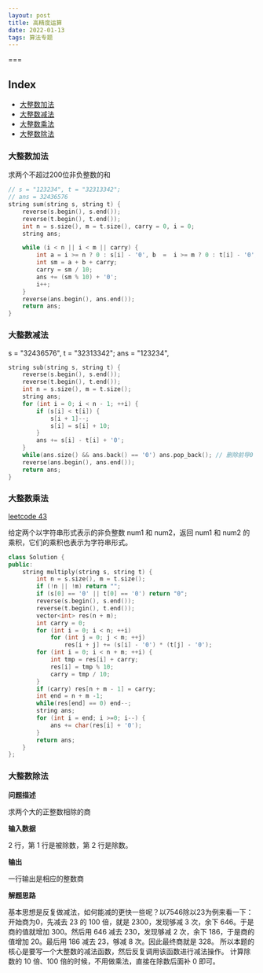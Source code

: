 ```yaml
---
layout: post
title: 高精度运算
date: 2022-01-13
tags: 算法专题  
---
```



===

Index
---
<!-- TOC -->

- [大整数加法](#大整数加法)
- [大整数减法](#大整数减法)
- [大整数乘法](#大整数乘法)
- [大整数除法](#大整数除法)
   



<!-- /TOC -->


### 大整数加法

求两个不超过200位非负整数的和


```c++
// s = "123234", t = "32313342";
// ans = 32436576
string sum(string s, string t) {
    reverse(s.begin(), s.end());
    reverse(t.begin(), t.end());
    int n = s.size(), m = t.size(), carry = 0, i = 0;
    string ans;

    while (i < n || i < m || carry) {
        int a = i >= n ? 0 : s[i] - '0', b  =  i >= m ? 0 : t[i] - '0'; 
        int sm = a + b + carry;
        carry = sm / 10;
        ans += (sm % 10) + '0';
        i++;
    }
    reverse(ans.begin(), ans.end());
    return ans;
}
```


### 大整数减法

s = "32436576", t = "32313342";
ans = "123234", 


```c++
string sub(string s, string t) {
    reverse(s.begin(), s.end());
    reverse(t.begin(), t.end());
    int n = s.size(), m = t.size();
    string ans;
    for (int i = 0; i < n - 1; ++i) {
        if (s[i] < t[i]) {
            s[i + 1]--;
            s[i] = s[i] + 10;
        }
        ans += s[i] - t[i] + '0';
    }
    while(ans.size() && ans.back() == '0') ans.pop_back(); // 删除前导0
    reverse(ans.begin(), ans.end());
    return ans;
}
```


### 大整数乘法


[leetcode 43](#https://leetcode-cn.com/problems/multiply-strings/)


给定两个以字符串形式表示的非负整数 num1 和 num2，返回 num1 和 num2 的乘积，它们的乘积也表示为字符串形式。



```c++
class Solution {
public:
    string multiply(string s, string t) {
        int n = s.size(), m = t.size();
        if (!n || !m) return "";
        if (s[0] == '0' || t[0] == '0') return "0";
        reverse(s.begin(), s.end()); 
        reverse(t.begin(), t.end()); 
        vector<int> res(n + m);
        int carry = 0;
        for (int i = 0; i < n; ++i) 
            for (int j = 0; j < m; ++j) 
                res[i + j] += (s[i] - '0') * (t[j] - '0');
        for (int i = 0; i < n + m; ++i) {
            int tmp = res[i] + carry;
            res[i] = tmp % 10;
            carry = tmp / 10;
        }
        if (carry) res[n + m - 1] = carry;
        int end = n + m -1;
        while(res[end] == 0) end--;
        string ans;
        for (int i = end; i >=0; i--) {
            ans += char(res[i] + '0');
        }
        return ans;
    }
};
```

### 大整数除法


**问题描述**

求两个大的正整数相除的商

**输入数据**

2 行，第 1 行是被除数，第 2 行是除数。

**输出**

一行输出是相应的整数商


**解题思路**

基本思想是反复做减法，如何能减的更快一些呢？以7546除以23为例来看一下：开始商为0，先减去 23 的 100 倍，就是 2300，发现够减 3 次，余下 646。于是商的值就增加 300。然后用 646 减去 230，发现够减 2 次，余下 186，于是商的值增加 20。最后用 186 减去 23，够减 8 次。因此最终商就是 328。
所以本题的核心是要写一个大整数的减法函数，然后反复调用该函数进行减法操作。 计算除数的 10 倍、100 倍的时候，不用做乘法，直接在除数后面补 0 即可。


```c++


```

